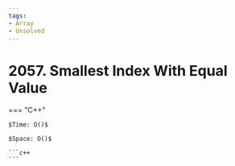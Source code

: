 ```yaml
---
tags:
- Array
- Unsolved
---
```



# 2057. Smallest Index With Equal Value

=== "C++"

    $Time: O()$

    $Space: O()$

    ```c++
    ```